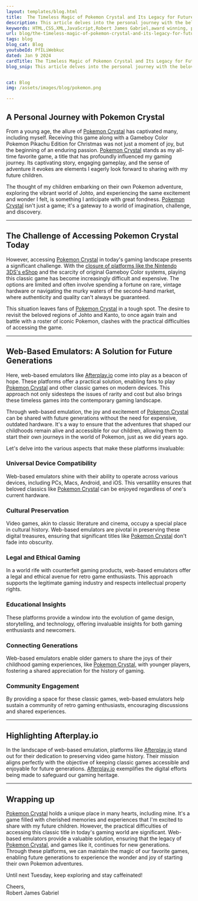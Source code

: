 ```yaml
---
layout: templates/blog.html
title:  The Timeless Magic of Pokemon Crystal and Its Legacy for Future Generations
description: This article delves into the personal journey with the beloved game, the challenges of accessing it in the modern era, and the role of web-based emulators in preserving this classic for new generations. Discover insights on device compatibility, cultural preservation, ethical gaming, and connecting generations through the magic of Pokémon Crystal.
keywords: HTML,CSS,XML,JavaScript,Robert James Gabriel,award winning, php , experienced,Galen, angular, HTML, HTML5, JavaScript, Node, PHP and SQL developer,golang,web design
url: blog/the-timeless-magic-of-pokemon-crystal-and-its-legacy-for-future-generations/
tags: blog
blog_cat: Blog
youtubeId: PfILiWebkuc
dated: Jan 9 2024
cardTitle: The Timeless Magic of Pokemon Crystal and Its Legacy for Future Generations
blog_snip: This article delves into the personal journey with the beloved game, the challenges of accessing it in the modern era, and the role of web-based emulators in preserving this classic for new generations. Discover insights on device compatibility, cultural preservation, ethical gaming, and connecting generations through the magic of Pokémon Crystal.


cat: Blog
img: /assets/images/blog/pokemon.png

---
```

## A Personal Journey with Pokemon Crystal

From a young age, the allure of [Pokemon Crystal](https://en.wikipedia.org/wiki/Pok%C3%A9mon_Crystal) has captivated many, including myself. Receiving this game along with a Gameboy Color Pokemon Pikachu Edition for Christmas was not just a moment of joy, but the beginning of an enduring passion. [Pokemon Crystal](https://en.wikipedia.org/wiki/Pok%C3%A9mon_Crystal) stands as my all-time favorite game, a title that has profoundly influenced my gaming journey. Its captivating story, engaging gameplay, and the sense of adventure it evokes are elements I eagerly look forward to sharing with my future children.

The thought of my children embarking on their own Pokemon adventure, exploring the vibrant world of Johto, and experiencing the same excitement and wonder I felt, is something I anticipate with great fondness. [Pokemon Crystal](https://en.wikipedia.org/wiki/Pok%C3%A9mon_Crystal) isn't just a game; it's a gateway to a world of imagination, challenge, and discovery.

---

## The Challenge of Accessing Pokemon Crystal Today

However, accessing [Pokemon Crystal](https://en.wikipedia.org/wiki/Pok%C3%A9mon_Crystal) in today's gaming landscape presents a significant challenge. With the [closure of platforms like the Nintendo 3DS's eShop](https://www.nintendo.co.uk/Games/Game-Boy-Color/Pokemon-Crystal-Version-266065.html) and the scarcity of original Gameboy Color systems, playing this classic game has become increasingly difficult and expensive. The options are limited and often involve spending a fortune on rare, vintage hardware or navigating the murky waters of the second-hand market, where authenticity and quality can't always be guaranteed.

This situation leaves fans of [Pokemon Crystal](https://en.wikipedia.org/wiki/Pok%C3%A9mon_Crystal) in a tough spot. The desire to revisit the beloved regions of Johto and Kanto, to once again train and battle with a roster of iconic Pokemon, clashes with the practical difficulties of accessing the game.

---

## Web-Based Emulators: A Solution for Future Generations

Here, web-based emulators like [Afterplay.io](https://www.afterplay.io) come into play as a beacon of hope. These platforms offer a practical solution, enabling fans to play [Pokemon Crystal](https://en.wikipedia.org/wiki/Pok%C3%A9mon_Crystal) and other classic games on modern devices. This approach not only sidesteps the issues of rarity and cost but also brings these timeless games into the contemporary gaming landscape.

Through web-based emulation, the joy and excitement of [Pokemon Crystal](https://en.wikipedia.org/wiki/Pok%C3%A9mon_Crystal) can be shared with future generations without the need for expensive, outdated hardware. It's a way to ensure that the adventures that shaped our childhoods remain alive and accessible for our children, allowing them to start their own journeys in the world of Pokemon, just as we did years ago.

Let's delve into the various aspects that make these platforms invaluable:

### Universal Device Compatibility

Web-based emulators shine with their ability to operate across various devices, including PCs, Macs, Android, and iOS. This versatility ensures that beloved classics like [Pokemon Crystal](https://en.wikipedia.org/wiki/Pok%C3%A9mon_Crystal) can be enjoyed regardless of one's current hardware.

### Cultural Preservation

Video games, akin to classic literature and cinema, occupy a special place in cultural history. Web-based emulators are pivotal in preserving these digital treasures, ensuring that significant titles like [Pokemon Crystal](https://en.wikipedia.org/wiki/Pok%C3%A9mon_Crystal) don't fade into obscurity.

### Legal and Ethical Gaming

In a world rife with counterfeit gaming products, web-based emulators offer a legal and ethical avenue for retro game enthusiasts. This approach supports the legitimate gaming industry and respects intellectual property rights.

### Educational Insights

These platforms provide a window into the evolution of game design, storytelling, and technology, offering invaluable insights for both gaming enthusiasts and newcomers.

### Connecting Generations

Web-based emulators enable older gamers to share the joys of their childhood gaming experiences, like [Pokemon Crystal](https://en.wikipedia.org/wiki/Pok%C3%A9mon_Crystal), with younger players, fostering a shared appreciation for the history of gaming.

### Community Engagement

By providing a space for these classic games, web-based emulators help sustain a community of retro gaming enthusiasts, encouraging discussions and shared experiences.

---

## Highlighting Afterplay.io

In the landscape of web-based emulation, platforms like [Afterplay.io](https://www.afterplay.io) stand out for their dedication to preserving video game history. Their mission aligns perfectly with the objective of keeping classic games accessible and enjoyable for future generations. [Afterplay.io](https://www.afterplay.io) exemplifies the digital efforts being made to safeguard our gaming heritage.

---

## Wrapping up

[Pokemon Crystal](https://en.wikipedia.org/wiki/Pok%C3%A9mon_Crystal) holds a unique place in many hearts, including mine. It's a game filled with cherished memories and experiences that I'm excited to share with my future children. However, the practical difficulties of accessing this classic title in today's gaming world are significant. Web-based emulators provide a valuable solution, ensuring that the legacy of [Pokemon Crystal](https://en.wikipedia.org/wiki/Pok%C3%A9mon_Crystal), and games like it, continues for new generations. Through these platforms, we can maintain the magic of our favorite games, enabling future generations to experience the wonder and joy of starting their own Pokemon adventures.

Until next Tuesday, keep exploring and stay caffeinated!

Cheers,  
Robert James Gabriel
